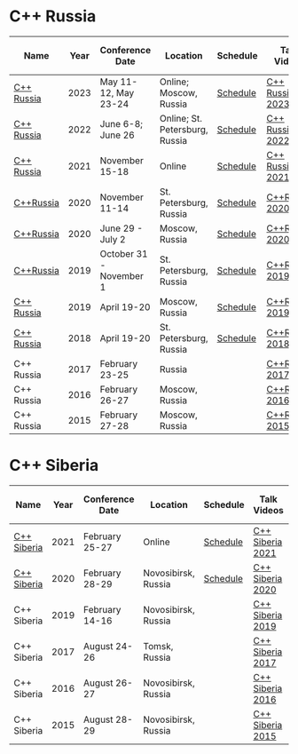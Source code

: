 # C++ Russia

| Name | Year | Conference<br>Date | Location | Schedule | Talk Videos | Lightning<br>Talk Videos | Slides | Video Channel |
|---|---|---|---|---|---|---|---|---|
| [C++ Russia](https://cppconf.ru/) | 2023 | May 11-12, May 23-24 | Online; Moscow, Russia | [Schedule](https://cppconf.ru/talks/) | [C++ Russia 2023](https://youtube.com/playlist?list=PLZN9ZGiWZoZqrKqBSlz-qGb4AxduDe34-&si=--9wiKedx_vr2qGv) | | [Slides](https://cppconf.ru/archive/2023/schedule/days/) | [YouTube](https://www.youtube.com/c/CUserGroupRussia) |
| [C++ Russia](https://cppconf.ru/en/archive/2022/) | 2022 | June 6-8; June 26 | Online; St. Petersburg, Russia | [Schedule](https://cppconf.ru/en/archive/2022/) | [C++ Russia 2022](https://www.youtube.com/playlist?list=PLZN9ZGiWZoZo4MvdepGdU-6HmGVCf46Eh) | | | [YouTube](https://www.youtube.com/c/CUserGroupRussia) |
| [C++ Russia](https://cppconf.ru/en/archive/2021/) | 2021 | November 15-18 | Online | [Schedule](https://cppconf.ru/en/archive/2021/) | [C++ Russia 2021](https://www.youtube.com/playlist?app=desktop&list=PLZN9ZGiWZoZqIsJqUgmMznD68NSsyaAhy) | | | [YouTube](https://www.youtube.com/c/CUserGroupRussia) |
| [C++Russia](https://cppconf.ru/en/archive/2020%20Piter/) | 2020 | November 11-14 | St. Petersburg, Russia | [Schedule](https://cppconf.ru/en/archive/2020%20Piter/) | [C++Russia 2020](https://www.youtube.com/playlist?list=PLZN9ZGiWZoZruMY-MlkAd-nHzdP9TfLRC) | | | [YouTube](https://www.youtube.com/channel/UCJ9v015sPgEi0jJXe_zanjA) |
| [C++Russia](https://cppconf.ru/en/archive/2020%20Moscow/) | 2020 | June 29 - July 2 | Moscow, Russia | [Schedule](https://cppconf.ru/en/archive/2020%20Moscow/) | [C++Russia 2020](https://www.youtube.com/playlist?list=PLZN9ZGiWZoZruMY-MlkAd-nHzdP9TfLRC) | | | [YouTube](https://www.youtube.com/channel/UCJ9v015sPgEi0jJXe_zanjA) |
| [C++Russia](https://cppconf.ru/en/archive/2019%20Piter/) | 2019 | October 31 - November 1 | St. Petersburg, Russia | [Schedule](https://cppconf.ru/en/archive/2019%20Piter/) | [C++Russia 2019](https://www.youtube.com/playlist?list=PLZN9ZGiWZoZo3hYXXOn6NZAi3YzUETzy2) | | | [YouTube](https://www.youtube.com/channel/UCJ9v015sPgEi0jJXe_zanjA) |
| [C++ Russia](https://cppconf.ru/en/archive/2019/) | 2019 | April 19-20 | Moscow, Russia | [Schedule](https://cppconf.ru/en/archive/2019/) | [C++Russia 2019](https://www.youtube.com/playlist?list=PLZN9ZGiWZoZo3hYXXOn6NZAi3YzUETzy2) | | | [YouTube](https://www.youtube.com/channel/UCJ9v015sPgEi0jJXe_zanjA) |
| [C++ Russia](https://2018.cppconf-piter.ru/index-en.html) | 2018 | April 19-20 | St. Petersburg, Russia | [Schedule](https://2018.cppconf-piter.ru/index-en.html#schedule) | [C++Russia 2018](https://www.youtube.com/playlist?list=PLZN9ZGiWZoZoFa2q0NqD6metQxavT2JYP) | | | [YouTube](https://www.youtube.com/c/CUserGroupRussia) |
| C++ Russia | 2017 | February 23-25 | Russia | | [C++Russia 2017](https://www.youtube.com/playlist?list=PLZN9ZGiWZoZojYik8EdApUgPwa0YM3Yuz) | | | [YouTube](https://www.youtube.com/c/CUserGroupRussia) |
| C++ Russia | 2016 | February 26-27 | Moscow, Russia | | [C++Russia 2016](https://www.youtube.com/playlist?list=PLZN9ZGiWZoZp2olvWw-OysBHqIv2ufL3d) | | | [YouTube](https://www.youtube.com/c/CUserGroupRussia) |
| C++ Russia | 2015 | February 27-28 | Moscow, Russia | | [C++Russia 2015](https://www.youtube.com/playlist?list=PLZN9ZGiWZoZq3nObp2P8BJvsCc639tYSd) | | | [YouTube](https://www.youtube.com/c/CUserGroupRussia) |



# C++ Siberia

| Name | Year | Conference<br>Date | Location | Schedule | Talk Videos | Lightning<br>Talk Videos | Slides | Video Channel |
|---|---|---|---|---|---|---|---|---|
| [C++ Siberia](http://siberia-2021.cppug.ru/) | 2021 | February 25-27 | Online | [Schedule](http://siberia-2021.cppug.ru/#rec282847789) | [C++ Siberia 2021](https://www.youtube.com/playlist?list=PLZN9ZGiWZoZoqHq5MVAFH1e5QfKs9vQ8T) | | | [YouTube](https://www.youtube.com/c/CUserGroupRussia) |
| [C++ Siberia](https://siberia-2020.cppug.ru/) | 2020 | February 28-29 | Novosibirsk, Russia | [Schedule](https://siberia-2020.cppug.ru/#program) | [C++ Siberia 2020](https://www.youtube.com/playlist?list=PLZN9ZGiWZoZpMJgDtlfMN6CUmL4ysT4G1) | | | [YouTube](https://www.youtube.com/c/CUserGroupRussia) |
| C++ Siberia | 2019 | February 14-16 | Novosibirsk, Russia | | [C++ Siberia 2019](https://www.youtube.com/playlist?list=PLZN9ZGiWZoZof_AvWub4hAk6Yg4U5rTpT) | | | [YouTube](https://www.youtube.com/c/CUserGroupRussia) |
| C++ Siberia | 2017 | August 24-26 | Tomsk, Russia | | [C++ Siberia 2017](https://www.youtube.com/playlist?list=PLZN9ZGiWZoZoOoswTzuz8nqDwuxXwuThV) | | | [YouTube](https://www.youtube.com/c/CUserGroupRussia) |
| C++ Siberia | 2016 | August 26-27 | Novosibirsk, Russia | | [C++ Siberia 2016](https://www.youtube.com/playlist?list=PLZN9ZGiWZoZoM3Dp0yg36SYcDMH2-h8pU) | | | [YouTube](https://www.youtube.com/c/CUserGroupRussia) |
| C++ Siberia | 2015 | August 28-29 | Novosibirsk, Russia | | [C++ Siberia 2015](https://www.youtube.com/playlist?list=PLZN9ZGiWZoZooPvBI2c42jSCSPOa8tHcn) | | | [YouTube](https://www.youtube.com/c/CUserGroupRussia) |
